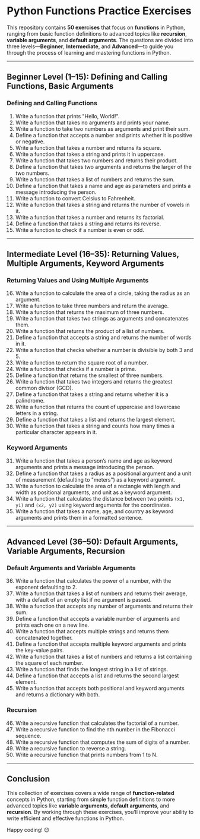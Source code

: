 # Python Functions Practice Exercises

This repository contains **50 exercises** that focus on **functions** in Python, ranging from basic function definitions to advanced topics like **recursion**, **variable arguments**, and **default arguments**. The questions are divided into three levels—**Beginner**, **Intermediate**, and **Advanced**—to guide you through the process of learning and mastering functions in Python.

---

## Beginner Level (1–15): Defining and Calling Functions, Basic Arguments

### Defining and Calling Functions

1. Write a function that prints "Hello, World!".  
2. Write a function that takes no arguments and prints your name.  
3. Write a function to take two numbers as arguments and print their sum.  
4. Define a function that accepts a number and prints whether it is positive or negative.  
5. Write a function that takes a number and returns its square.  
6. Write a function that takes a string and prints it in uppercase.  
7. Write a function that takes two numbers and returns their product.  
8. Define a function that takes two arguments and returns the larger of the two numbers.  
9. Write a function that takes a list of numbers and returns the sum.  
10. Define a function that takes a name and age as parameters and prints a message introducing the person.  
11. Write a function to convert Celsius to Fahrenheit.  
12. Write a function that takes a string and returns the number of vowels in it.  
13. Write a function that takes a number and returns its factorial.  
14. Define a function that takes a string and returns its reverse.  
15. Write a function to check if a number is even or odd.

---

## Intermediate Level (16–35): Returning Values, Multiple Arguments, Keyword Arguments

### Returning Values and Using Multiple Arguments

16. Write a function to calculate the area of a circle, taking the radius as an argument.  
17. Write a function to take three numbers and return the average.  
18. Write a function that returns the maximum of three numbers.  
19. Write a function that takes two strings as arguments and concatenates them.  
20. Write a function that returns the product of a list of numbers.  
21. Define a function that accepts a string and returns the number of words in it.  
22. Write a function that checks whether a number is divisible by both 3 and 5.  
23. Write a function to return the square root of a number.  
24. Write a function that checks if a number is prime.  
25. Define a function that returns the smallest of three numbers.  
26. Write a function that takes two integers and returns the greatest common divisor (GCD).  
27. Define a function that takes a string and returns whether it is a palindrome.  
28. Write a function that returns the count of uppercase and lowercase letters in a string.  
29. Define a function that takes a list and returns the largest element.  
30. Write a function that takes a string and counts how many times a particular character appears in it.

### Keyword Arguments

31. Write a function that takes a person’s name and age as keyword arguments and prints a message introducing the person.  
32. Define a function that takes a radius as a positional argument and a unit of measurement (defaulting to "meters") as a keyword argument.  
33. Write a function to calculate the area of a rectangle with length and width as positional arguments, and unit as a keyword argument.  
34. Write a function that calculates the distance between two points `(x1, y1)` and `(x2, y2)` using keyword arguments for the coordinates.  
35. Write a function that takes a name, age, and country as keyword arguments and prints them in a formatted sentence.

---

## Advanced Level (36–50): Default Arguments, Variable Arguments, Recursion

### Default Arguments and Variable Arguments

36. Write a function that calculates the power of a number, with the exponent defaulting to 2.  
37. Write a function that takes a list of numbers and returns their average, with a default of an empty list if no argument is passed.  
38. Write a function that accepts any number of arguments and returns their sum.  
39. Define a function that accepts a variable number of arguments and prints each one on a new line.  
40. Write a function that accepts multiple strings and returns them concatenated together.  
41. Define a function that accepts multiple keyword arguments and prints the key-value pairs.  
42. Write a function that takes a list of numbers and returns a list containing the square of each number.  
43. Write a function that finds the longest string in a list of strings.  
44. Define a function that accepts a list and returns the second largest element.  
45. Write a function that accepts both positional and keyword arguments and returns a dictionary with both.

### Recursion

46. Write a recursive function that calculates the factorial of a number.  
47. Write a recursive function to find the nth number in the Fibonacci sequence.  
48. Write a recursive function that computes the sum of digits of a number.  
49. Write a recursive function to reverse a string.  
50. Write a recursive function that prints numbers from 1 to N.

---

## Conclusion

This collection of exercises covers a wide range of **function-related** concepts in Python, starting from simple function definitions to more advanced topics like **variable arguments**, **default arguments**, and **recursion**. By working through these exercises, you’ll improve your ability to write efficient and effective functions in Python.

Happy coding! 😊
